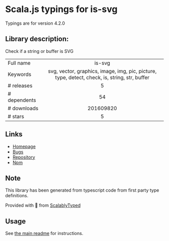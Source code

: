 
# Scala.js typings for is-svg

Typings are for version 4.2.0

## Library description:
Check if a string or buffer is SVG

|                    |                 |
| ------------------ | :-------------: |
| Full name          | is-svg |
| Keywords           | svg, vector, graphics, image, img, pic, picture, type, detect, check, is, string, str, buffer |
| # releases         | 5 |
| # dependents       | 54 |
| # downloads        | 201609820 |
| # stars            | 5 |

## Links
- [Homepage](https://github.com/sindresorhus/is-svg#readme)
- [Bugs](https://github.com/sindresorhus/is-svg/issues)
- [Repository](https://github.com/sindresorhus/is-svg)
- [Npm](https://www.npmjs.com/package/is-svg)
    


## Note
This library has been generated from typescript code from first party type definitions.

Provided with :purple_heart: from [ScalablyTyped](https://github.com/oyvindberg/ScalablyTyped)

## Usage
See [the main readme](../../readme.md) for instructions.


